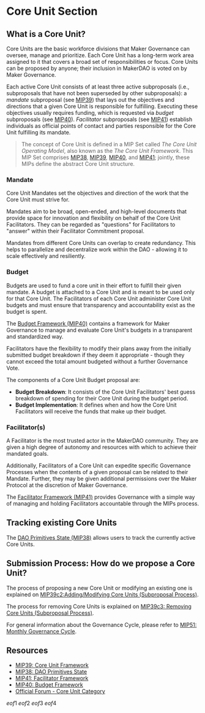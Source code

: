 # Core Unit Section

## What is a Core Unit?

Core Units are the basic workforce divisions that Maker Governance can oversee, manage and prioritize. Each Core Unit has a long-term work area assigned to it that covers a broad set of responsibilities or focus. Core Units can be proposed by anyone; their inclusion in MakerDAO is voted on by Maker Governance.

Each active Core Unit consists of at least three active subproposals (i.e., subproposals that have not been superseded by other subproposals): a *mandate* subproposal (see [MIP39](https://mips.makerdao.com/mips/details/MIP39)) that lays out the objectives and directions that a given Core Unit is responsible for fulfilling. Executing these objectives usually requires funding, which is requested via *budget* subproposals (see [MIP40](https://mips.makerdao.com/mips/details/MIP40)). *Facilitator* subproposals (see [MIP41](https://mips.makerdao.com/mips/details/MIP41)) establish individuals as official points of contact and parties responsible for the Core Unit fulfilling its mandate.

> The concept of Core Unit is defined in a MIP Set called *The Core Unit Operating Model*, also known as the *The Core Unit Framework*. This MIP Set comprises [MIP38](https://mips.makerdao.com/mips/details/MIP38), [MIP39](https://mips.makerdao.com/mips/details/MIP39), [MIP40](https://mips.makerdao.com/mips/details/MIP40), and [MIP41](https://mips.makerdao.com/mips/details/MIP41); jointly, these MIPs define the abstract Core Unit structure.

### Mandate

Core Unit Mandates set the objectives and direction of the work that the Core Unit must strive for.

Mandates aim to be broad, open-ended, and high-level documents that provide space for innovation and flexibility on behalf of the Core Unit Facilitators. They can be regarded as "questions" for Facilitators to "answer" within their Facilitator Commitment proposal.

Mandates from different Core Units can overlap to create redundancy. This helps to parallelize and decentralize work within the DAO - allowing it to scale effectively and resiliently.

### Budget

Budgets are used to fund a core unit in their effort to fulfill their given mandate. A budget is attached to a Core Unit and is meant to be used only for that Core Unit. The Facilitators of each Core Unit administer Core Unit budgets and must ensure that transparency and accountability exist as the budget is spent.

The [Budget Framework (MIP40)](https://mips.makerdao.com/mips/details/MIP40) contains a framework for Maker Governance to manage and evaluate Core Unit's budgets in a transparent and standardized way.

Facilitators have the flexibility to modify their plans away from the initially submitted budget breakdown if they deem it appropriate - though they cannot exceed the total amount budgeted without a further Governance Vote. 

The components of a Core Unit Budget proposal are:
- **Budget Breakdown**: It consists of the Core Unit Facilitators' best guess breakdown of spending for their Core Unit during the budget period.
- **Budget Implementation**: It defines when and how the Core Unit Facilitators will receive the funds that make up their budget.

### Facilitator(s)

A Facilitator is the most trusted actor in the MakerDAO community. They are given a high degree of autonomy and resources with which to achieve their mandated goals. 

Additionally, Facilitators of a Core Unit can expedite specific Governance Processes when the contents of a given proposal can be related to their Mandate. Further, they may be given additional permissions over the Maker Protocol at the discretion of Maker Governance.

The [Facilitator Framework (MIP41)](https://mips.makerdao.com/mips/details/MIP41) provides Governance with a simple way of managing and holding Facilitators accountable through the MIPs process.

## Tracking existing Core Units

The [DAO Primitives State (MIP38)](https://mips.makerdao.com/mips/details/MIP38) allows users to track the currently active Core Units.

## Submission Process: How do we propose a Core Unit?

The process of proposing a new Core Unit or modifying an existing one is explained on [MIP39c2:Adding/Modifying Core Units (Subproposal Process)](https://mips.makerdao.com/mips/details/MIP39#MIP39c2).

The process for removing Core Units is explained on [MIP39c3: Removing Core Units (Subproposal Process)](https://mips.makerdao.com/mips/details/MIP39#MIP39c3).

For general information about the Governance Cycle, please refer to [MIP51: Monthly Governance Cycle](https://mips.makerdao.com/mips/details/MIP51).

## Resources

- [MIP39: Core Unit Framework](https://mips.makerdao.com/mips/details/MIP39)
- [MIP38: DAO Primitives State](https://mips.makerdao.com/mips/details/MIP38)
- [MIP41: Facilitator Framework](https://mips.makerdao.com/mips/details/MIP41)
- [MIP40: Budget Framework](https://mips.makerdao.com/mips/details/MIP40)
- [Official Forum - Core Unit Category](https://forum.makerdao.com/search?q=Core%20Unit)

$eof1$
$eof2$
$eof3$
$eof4$